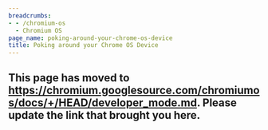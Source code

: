 ```yaml
---
breadcrumbs:
- - /chromium-os
  - Chromium OS
page_name: poking-around-your-chrome-os-device
title: Poking around your Chrome OS Device
---
```


## This page has moved to <https://chromium.googlesource.com/chromiumos/docs/+/HEAD/developer_mode.md>. Please update the link that brought you here.
